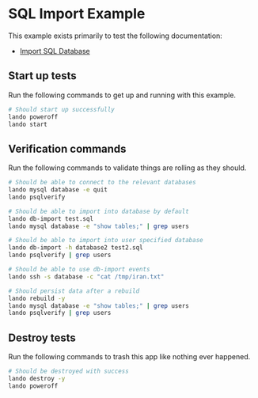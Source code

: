 SQL Import Example
==================

This example exists primarily to test the following documentation:

* [Import SQL Database](https://docs.devwithlando.io/guides/db-import.html)

Start up tests
--------------

Run the following commands to get up and running with this example.

```bash
# Should start up successfully
lando poweroff
lando start
```

Verification commands
---------------------

Run the following commands to validate things are rolling as they should.

```bash
# Should be able to connect to the relevant databases
lando mysql database -e quit
lando psqlverify

# Should be able to import into database by default
lando db-import test.sql
lando mysql database -e "show tables;" | grep users

# Should be able to import into user specified database
lando db-import -h database2 test2.sql
lando psqlverify | grep users

# Should be able to use db-import events
lando ssh -s database -c "cat /tmp/iran.txt"

# Should persist data after a rebuild
lando rebuild -y
lando mysql database -e "show tables;" | grep users
lando psqlverify | grep users
```

Destroy tests
-------------

Run the following commands to trash this app like nothing ever happened.

```bash
# Should be destroyed with success
lando destroy -y
lando poweroff
```

